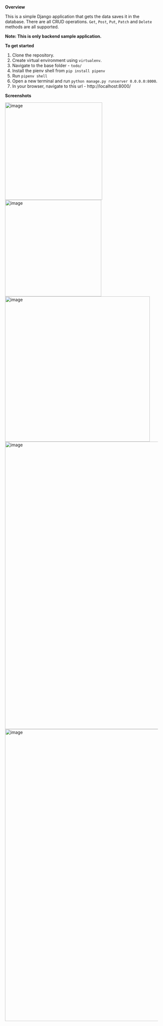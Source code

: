 **Overview**

This is a simple Django application that gets the data saves it in the database.
There are all CRUD operations. `Get`, `Post`, `Put`, `Patch` and `Delete` methods are all supported.

**Note: This is only backend sample application.**

**To get started**

1. Clone the repository.
2. Create virtual environment using `virtualenv`.
3. Navigate to the base folder - `todo/`
4. Install the pienv shell from `pip install pipenv`
5. Run `pipenv shell`
5. Open a new terminal and run `python manage.py runserver 0.0.0.0:8000`.
6. In your browser, navigate to this url - http://localhost:8000/

**Screenshots**

<img width="320" alt="image" src="https://github.com/amvi234/todo-app/assets/67577861/12ccdeea-b1fb-45a2-afd2-7f298c023125">

<img width="317" alt="image" src="https://github.com/amvi234/todo-app/assets/67577861/68d254ec-a059-4d82-b662-3cfa162a72d6">

<img width="477" alt="image" src="https://github.com/amvi234/todo-app/assets/67577861/db9fd104-71fa-4990-86d5-c907ffeac4bf">

<img width="944" alt="image" src="https://github.com/amvi234/todo-app/assets/67577861/da8c34e9-49f9-4772-9796-6558b5316019">

<img width="959" alt="image" src="https://github.com/amvi234/todo-app/assets/67577861/d2ef244d-7905-4cac-951c-d430a22f6e9f">
